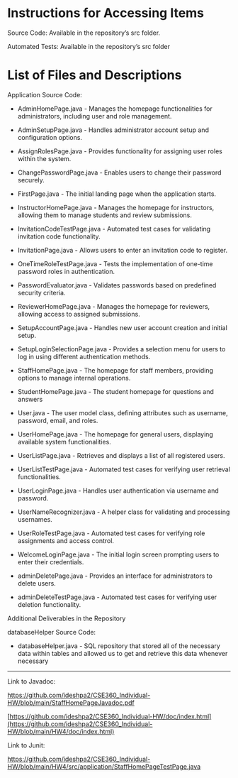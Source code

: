 # Instructions for Accessing Items

Source Code: Available in the repository’s src folder.

Automated Tests: Available in the repository’s src folder

# List of Files and Descriptions

Application Source Code: 

- AdminHomePage.java - Manages the homepage functionalities for administrators, including user and role management.

- AdminSetupPage.java - Handles administrator account setup and configuration options.

- AssignRolesPage.java - Provides functionality for assigning user roles within the system.

- ChangePasswordPage.java - Enables users to change their password securely.

- FirstPage.java - The initial landing page when the application starts.

- InstructorHomePage.java - Manages the homepage for instructors, allowing them to manage students and review submissions.

- InvitationCodeTestPage.java - Automated test cases for validating invitation code functionality.

- InvitationPage.java - Allows users to enter an invitation code to register.

- OneTimeRoleTestPage.java - Tests the implementation of one-time password roles in authentication.

- PasswordEvaluator.java - Validates passwords based on predefined security criteria.

- ReviewerHomePage.java - Manages the homepage for reviewers, allowing access to assigned submissions.

- SetupAccountPage.java - Handles new user account creation and initial setup.

- SetupLoginSelectionPage.java - Provides a selection menu for users to log in using different authentication methods.

- StaffHomePage.java - The homepage for staff members, providing options to manage internal operations.

- StudentHomePage.java - The student homepage for questions and answers

- User.java - The user model class, defining attributes such as username, password, email, and roles.

- UserHomePage.java - The homepage for general users, displaying available system functionalities.

- UserListPage.java - Retrieves and displays a list of all registered users.

- UserListTestPage.java - Automated test cases for verifying user retrieval functionalities.

- UserLoginPage.java - Handles user authentication via username and password.

- UserNameRecognizer.java - A helper class for validating and processing usernames.

- UserRoleTestPage.java - Automated test cases for verifying role assignments and access control.

- WelcomeLoginPage.java - The initial login screen prompting users to enter their credentials.

- adminDeletePage.java - Provides an interface for administrators to delete users.

- adminDeleteTestPage.java - Automated test cases for verifying user deletion functionality.

Additional Deliverables in the Repository

databaseHelper Source Code: 

- databaseHelper.java - SQL repository that stored all of the necessary data within tables and allowed us to get and retrieve this data whenever necessary

_______

Link to Javadoc: 

https://github.com/ideshpa2/CSE360_Individual-HW/blob/main/StaffHomePageJavadoc.pdf

[https://github.com/ideshpa2/CSE360_Individual-HW/doc/index.html](https://github.com/ideshpa2/CSE360_Individual-HW/blob/main/HW4/doc/index.html)

Link to Junit: 

https://github.com/ideshpa2/CSE360_Individual-HW/blob/main/HW4/src/application/StaffHomePageTestPage.java 

